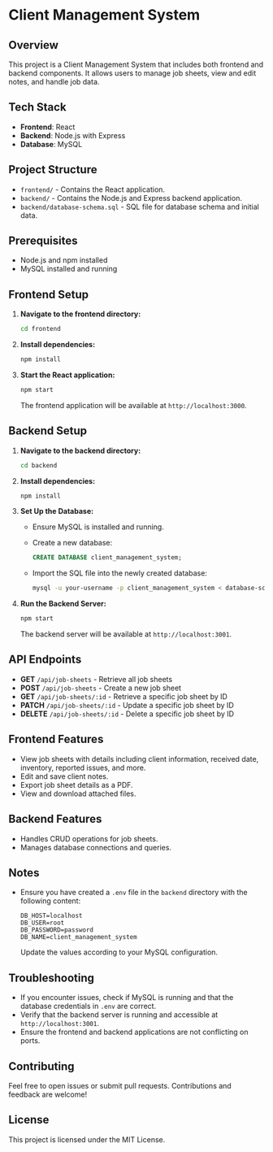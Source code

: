 # Client Management System

## Overview

This project is a Client Management System that includes both frontend and backend components. It allows users to manage job sheets, view and edit notes, and handle job data.

## Tech Stack

- **Frontend**: React
- **Backend**: Node.js with Express
- **Database**: MySQL

## Project Structure

- `frontend/` - Contains the React application.
- `backend/` - Contains the Node.js and Express backend application.
- `backend/database-schema.sql` - SQL file for database schema and initial data.

## Prerequisites

- Node.js and npm installed
- MySQL installed and running

## Frontend Setup

1. **Navigate to the frontend directory:**

    ```bash
    cd frontend
    ```

2. **Install dependencies:**

    ```bash
    npm install
    ```

3. **Start the React application:**

    ```bash
    npm start
    ```

    The frontend application will be available at `http://localhost:3000`.

## Backend Setup

1. **Navigate to the backend directory:**

    ```bash
    cd backend
    ```

2. **Install dependencies:**

    ```bash
    npm install
    ```

3. **Set Up the Database:**

    - Ensure MySQL is installed and running.
    - Create a new database:

        ```sql
        CREATE DATABASE client_management_system;
        ```

    - Import the SQL file into the newly created database:

        ```bash
        mysql -u your-username -p client_management_system < database-schema.sql
        ```

4. **Run the Backend Server:**

    ```bash
    npm start
    ```

    The backend server will be available at `http://localhost:3001`.

## API Endpoints

- **GET** `/api/job-sheets` - Retrieve all job sheets
- **POST** `/api/job-sheets` - Create a new job sheet
- **GET** `/api/job-sheets/:id` - Retrieve a specific job sheet by ID
- **PATCH** `/api/job-sheets/:id` - Update a specific job sheet by ID
- **DELETE** `/api/job-sheets/:id` - Delete a specific job sheet by ID

## Frontend Features

- View job sheets with details including client information, received date, inventory, reported issues, and more.
- Edit and save client notes.
- Export job sheet details as a PDF.
- View and download attached files.

## Backend Features

- Handles CRUD operations for job sheets.
- Manages database connections and queries.

## Notes

- Ensure you have created a `.env` file in the `backend` directory with the following content:

    ```env
    DB_HOST=localhost
    DB_USER=root
    DB_PASSWORD=password
    DB_NAME=client_management_system
    ```

  Update the values according to your MySQL configuration.

## Troubleshooting

- If you encounter issues, check if MySQL is running and that the database credentials in `.env` are correct.
- Verify that the backend server is running and accessible at `http://localhost:3001`.
- Ensure the frontend and backend applications are not conflicting on ports.

## Contributing

Feel free to open issues or submit pull requests. Contributions and feedback are welcome!

## License

This project is licensed under the MIT License.

